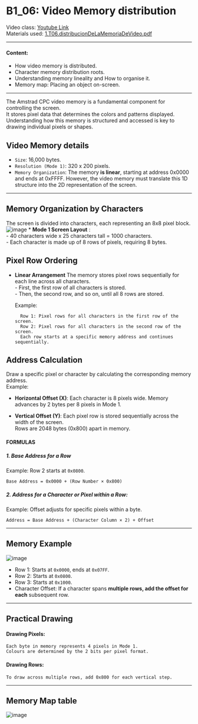 # B1_06: Video Memory distribution
Video class: [Youtube Link](https://youtu.be/sDFBbLqe3X4)    
Materials used: [ 1.T06.distribucionDeLaMemoriaDeVideo.pdf ](https://github.com/alexandrglm/elearning_tools/blob/e11b767d79b3f5c9a20572a333016694d1feeac4/z80asmmooc/contents/Course/MODULE_1%3ASprite_in_machine_Code/B01_THEORY/B01_materials/1.T06.distribucionDeLaMemoriaDeVideo.pdf)  
***

#### Content:  
- How video memory is distributed.
- Character memory distribution roots.
- Understanding memory lineality and How to organise it.
- Memory map: Placing an object on-screen. 
***

The Amstrad CPC video memory is a fundamental component for controlling the screen.  
It stores pixel data that determines the colors and patterns displayed.  
Understanding how this memory is structured and accessed is key to drawing individual pixels or shapes.  

## Video Memory details
* `Size`: 16,000 bytes.
* `Resolution (Mode 1)`: 320 x 200 pixels.
* `Memory Organization`: The memory **is linear**, starting at address 0x0000 and ends at 0xFFFF. However, the video memory must translate this 1D structure into the 2D representation of the screen.
***

## Memory Organization by Characters
The screen is divided into characters, each representing an 8x8 pixel block.
![image](https://github.com/user-attachments/assets/b84c2d43-3d71-4c7a-bb3a-d2c7dae6aa4f)
    * __Mode 1 Screen Layout__ :  
        - 40 characters wide x 25 characters tall = 1000 characters.  
        - Each character is made up of 8 rows of pixels, requiring 8 bytes.  

## Pixel Row Ordering

* **Linear Arrangement**
   The memory stores pixel rows sequentially for each line across all characters.  
        - First, the first row of all characters is stored.  
        - Then, the second row, and so on, until all 8 rows are stored.  

    Example:  
      
        Row 1: Pixel rows for all characters in the first row of the screen.  
        Row 2: Pixel rows for all characters in the second row of the screen.  
        Each row starts at a specific memory address and continues sequentially.  
  

## Address Calculation

Draw a specific pixel or character by calculating the corresponding memory address.  
Example:

- **Horizontal Offset (X)**:
  Each character is 8 pixels wide. Memory advances by 2 bytes per 8 pixels in Mode 1.  

- **Vertical Offset (Y)**:
  Each pixel row is stored sequentially across the width of the screen.  
  Rows are 2048 bytes (0x800) apart in memory.  

#### FORMULAS
##### 1. Base Address for a Row
Example: Row 2 starts at `0x0800`.  

```formula
Base Address = 0x0000 + (Row Number × 0x800)  
```
  
##### 2. Address for a Character or Pixel within a Row:  
Example: Offset adjusts for specific pixels within a byte.  

```formula
Address = Base Address + (Character Column × 2) + Offset  
```
***
## Memory Example
![image](https://github.com/user-attachments/assets/2e275a36-cad8-428e-86c3-19109edaec8f)  
* Row 1: Starts at `0x0000`, ends at `0x07FF`.  
* Row 2: Starts at `0x0800`.  
* Row 3: Starts at `0x1000`.  
* Character Offset: If a character spans **multiple rows, add the offset for each** subsequent row.  
***
## Practical Drawing
#### Drawing Pixels:

    Each byte in memory represents 4 pixels in Mode 1.  
    Colours are determined by the 2 bits per pixel format.  

#### Drawing Rows:

    To draw across multiple rows, add 0x800 for each vertical step.  
***
## Memory Map table
![image](https://github.com/user-attachments/assets/ae857552-41ad-4403-87c3-70b15d22fe58)
